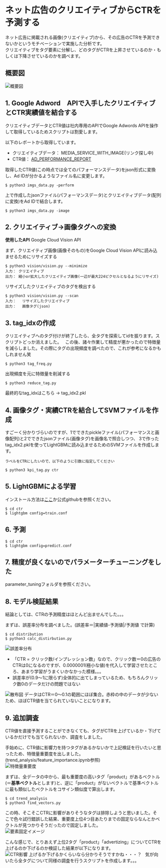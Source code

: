 # ネット広告のクリエイティブからCTRを予測する  
ネット広告に掲載される画像(クリエイティブ)から、その広告のCTRを予測できないかというモチベーションで実施した分析です。  
クリエイティブをタグ要素に分解し、どのタグがCTRを上昇させているのか・もしくは下降させているのかを調べます。  

## 概要図  
![概要図](https://github.com/mengziQ/CTR-prediction-from-creative/blob/master/pics/overview.PNG)
   
## 1. Google Adword　APIで入手したクリエイティブとCTR実績値を結合する  
クリエイティブデータとCTR値は社内専用のAPIでGoogle Adwords APIを操作して取得しているためスクリプトは割愛します。  

以下のレポートから取得しています。  
- クリエイティブデータ： MEDIA_SERVICE_WITH_IMAGE(リンク探し中)  
- CTR値： [AD_PERFORMANCE_REPORT](https://developers.google.com/adwords/api/docs/appendix/reports/ad-performance-report)

取得したCTR値(この時点では全てのパフォーマンスデータ)をjson形式に変換し、Ad IDが分かるようなファイル名に変更します。  
```
$ python3 imgs_data.py -perform
```

上で作成したjsonファイル(パフォーマンスデータ)とクリエイティブデータ(配列に変換)をAd IDで結合します。
```
$ python3 imgs_data.py -image
```


## 2. クリエイティブ→画像タグへの変換    
**使用したAPI**   Google Cloud Vision API  

まず、クリエイティブ画像(画像そのもの)をGoogle Cloud Vision APIに読み込ませるためにリサイズする  
```
$ python3 vision/vision.py --minimize
入力： クリエイティブ
出力： 縮小or拡大したクリエイティブ画像(一辺が最大224ピクセルとなるようにリサイズ)
```

リサイズしたクリエイティブのタグを検出する  
```
$ python3 vision/vision.py --scan
入力：　 リサイズしたクリエイティブ
出力：　 画像タグ(json)
```


## 3. tag_idxの作成  
クリエイティブへのタグ付けが終了したら、全タグを探索してidを振ります。スクリプトどっか消えました。  
この後、諸々作業して精度が悪かったので特徴量を減らしました。その際にタグの出現頻度を調べたので、これが参考になるかもしれません笑  
```
$ python3 tag_freq.py
```

出現頻度を元に特徴量を削減する
```
$ python3 reduce_tag.py
```

最終的なtag_idxはこちら → tag_idx2.pkl


## 4. 画像タグ・実績CTRを結合してSVMファイルを作成    
すごーく分かりづらいのですが、1でできたpickleファイル(パフォーマンスと画像配列)と2でできたjsonファイル(画像タグ)を画像名で照合しつつ、
3で作ったtag_idx2.pklを使ってLightGBMに読み込ませるためのSVMファイルを作成します。  

```
ラベルをCTRにしたいので、以下のように引数に指定してください

$ python3 kpi_tag.py ctr
```


## 5. LightGBMによる学習  
インストール方法は[ここ](https://github.com/mengziQ/CTR-prediction-from-creative/blob/master/docs/installation.md)か公式githubを参照ください。  

```
$ cd ctr
$ lightgbm config=train.conf
```


## 6. 予測
```
$ cd ctr
$ lightgbm config=predict.conf
```

## 7. 精度が良くないのでパラメーターチューニングをした  
parameter_tuningフォルダを参照ください。

## 8. モデル検証結果  
結論としては、CTRの予測精度はほとんど出ませんでした。。。  

まずは、誤差率分布を調べました。(誤差率＝|実績値-予測値|/予測値 で計算)  
```
$ cd distribution
$ python3 calc_distirbution.py
```

![誤差率分布](https://github.com/mengziQ/CTR-prediction-from-creative/blob/master/pics/err_distribution.PNG)
- 「CTR = クリック数/インプレッション数」なので、クリック数＝0の広告のCTRは0になるのですが、0.0000001(極小な値)を代入して学習させたところ、あまり学習がうまくいかなかった模様。。。  
- 誤差率が(0.9〜1に限らず)全体的に出てしまっているため、もちろんクリック数0のデータだけの問題ではない  

![散布図](https://github.com/mengziQ/CTR-prediction-from-creative/blob/master/pics/scatter_plot.PNG)
データはCTR＝0〜0.1の範囲にほぼ集合。赤枠の中のデータが少ないため、ほぼCTR値を当てられていないことになります。  

## 9. 追加調査  
CTR値を直接予測することができなくても、タグがCTRを上げているか・下げているかだけでも当てられないか、調査をしました。  

手始めに、CTR値に影響力を持つタグがあるかないかで上記検証を行いたいと思ったため、特徴量重要度を出しました。(trend_analysis/feature_importance.ipynb参照)  
![特徴量重要度](https://github.com/mengziQ/CTR-prediction-from-creative/blob/master/pics/feature_importances.png)

まずは、全データの中から、最も重要度の高いタグ「product」があるベクトル(＝**基準ベクトル**とします)と、逆に「product」がないベクトルで基準ベクトルに最も類似したベクトルをコサイン類似度で算出します。  
```
$ cd trend_analysis
$ python3 find_vectors.py
```
この時、そこそこCTRに影響がありそうなタグは排除しようと思いました。そこで色々試行錯誤した結果、重要度上位4つ目あたりまでの固定ならなんとかベクトルが見つかりそうだったので固定しました。  
![要素固定イメージ](https://github.com/mengziQ/CTR-prediction-from-creative/blob/master/pics/find_vec.PNG)

こんな感じで、とりあえず上位2タグ「product」「advertizing」についてCTRを上げるのか下げるのか検証した結果が以下になります。  
![CTR影響](https://github.com/mengziQ/CTR-prediction-from-creative/blob/master/pics/cos_sim.PNG)
上げるか下げるかくらいなら分かりそうですかね・・・？  
気が向いたら全タグについて同様の調査を行うスクリプトを作成します。。。  

